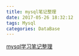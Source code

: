 ```yaml
---
title: mysql笔记整理
date: 2017-05-26 18:32:12
tags: Mysql
categories: DataBase
---
```



[mysql学习笔记整理](https://jinggguanliuye.github.io/studynote/index.html)

